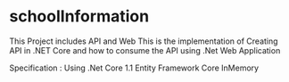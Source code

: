 # schoolInformation
This Project includes API and Web
This is the implementation of Creating API in .NET Core and how to consume the API using .Net Web Application

Specification : 
Using .Net Core 1.1
Entity Framework Core InMemory
